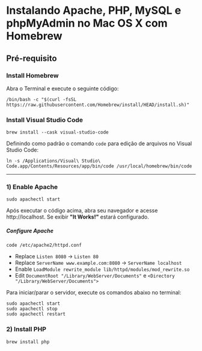 # Instalando Apache, PHP, MySQL e phpMyAdmin no Mac OS X com Homebrew

## Pré-requisito

### Install Homebrew

Abra o Terminal e execute o seguinte código:

```
/bin/bash -c "$(curl -fsSL https://raw.githubusercontent.com/Homebrew/install/HEAD/install.sh)"
```

### Install Visual Studio Code

```
brew install --cask visual-studio-code
```

Definindo como padrão o comando `code` para edição de arquivos no Visual Studio Code:

```
ln -s /Applications/Visual\ Studio\ Code.app/Contents/Resources/app/bin/code /usr/local/homebrew/bin/code
```

----

### 1) Enable Apache

```
sudo apachectl start
```

Após executar o código acima, abra seu navegador e acesse http://localhost. Se exibir **"It Works!"** estará configurado.

##### Configure Apache

```
code /etc/apache2/httpd.conf
```

- Replace `Listen 8080` -> `Listen 80`
- Replace `ServerName www.example.com:8080` -> `ServerName localhost`
- Enable `LoadModule rewrite_module lib/httpd/modules/mod_rewrite.so`
- Edit `DocumentRoot "/Library/WebServer/Documents"` e `<Directory "/Library/WebServer/Documents">`

Para iniciar/parar o servidor, execute os comandos abaixo no terminal:

```
sudo apachectl start
sudo apachectl stop
sudo apachectl restart
```

### 2) Install PHP

```
brew install php
```
